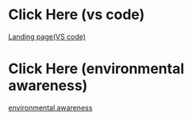 # Click Here (vs code)
[Landing page(VS code)](https://priyanka-panaganti.github.io/open-source-task-1-/index.html)


# Click Here (environmental awareness)
[environmental awareness](https://priyanka-panaganti.github.io/open-source-task-1-/environment.html)
